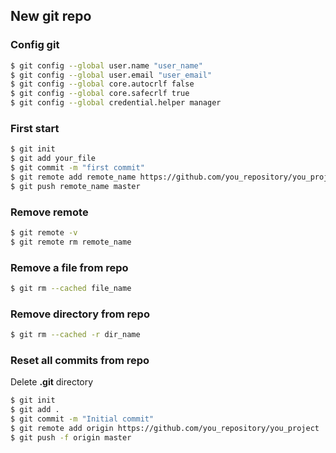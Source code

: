 ## New git repo

### Config git
```bash
$ git config --global user.name "user_name"
$ git config --global user.email "user_email"
$ git config --global core.autocrlf false
$ git config --global core.safecrlf true
$ git config --global credential.helper manager
```

### First start
```bash
$ git init
$ git add your_file
$ git commit -m "first commit"
$ git remote add remote_name https://github.com/you_repository/you_project
$ git push remote_name master
```

### Remove remote
```bash
$ git remote -v
$ git remote rm remote_name
```

### Remove a file from repo
```bash
$ git rm --cached file_name
```

### Remove directory from repo
```bash
$ git rm --cached -r dir_name
```

### Reset all commits from repo
Delete **.git** directory
```bash
$ git init
$ git add .
$ git commit -m "Initial commit"
$ git remote add origin https://github.com/you_repository/you_project
$ git push -f origin master
```
